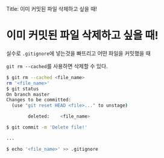 Title: 이미 커밋된 파일 삭제하고 싶을 때!

# 이미 커밋된 파일 삭제하고 싶을 때!


실수로 `.gitignore`에 넣는것을 빠뜨리고 어떤 파일을 커밋했을 때

`git rm --cached`를 사용하면 삭제할 수 있다.

```bash
$ git rm --cached <file_name>
rm '<file_name>'
$ git status
On branch master
Changes to be committed:
  (use "git reset HEAD <file>..." to unstage)

        deleted:    <file_name>

$ git commit -m 'Delete file!'

...

$ echo '<file_name>' >> .gitignore
```

